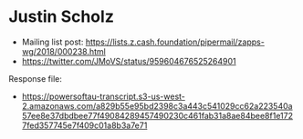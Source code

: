 # Justin Scholz

* Mailing list post: <https://lists.z.cash.foundation/pipermail/zapps-wg/2018/000238.html>
* https://twitter.com/JMoVS/status/959604676525264901

Response file:

* https://powersoftau-transcript.s3-us-west-2.amazonaws.com/a829b55e95bd2398c3a443c541029cc62a223540a57ee8e37dbdbee77f49084289457490230c461fab31a8ae84bee8f1e1727fed357745e7f409c01a8b3a7e71
